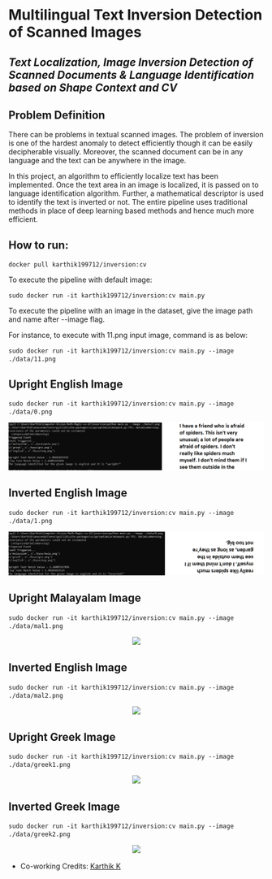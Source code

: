 # Multilingual Text Inversion Detection of Scanned Images
## _Text Localization, Image Inversion Detection of Scanned Documents & Language Identification based on Shape Context and CV_


## Problem Definition
There can be problems in textual scanned images. The problem of inversion is one of the hardest anomaly to detect efficiently though it can be easily decipherable visually. Moreover, the scanned document can be in any language and the text can be anywhere in the image. 

In this project, an algorithm to efficiently localize text has been implemented. Once the text area in an image is localized, it is passed on to language identification algorithm. Further, a mathematical descriptor is used to identify the text is inverted or not. The entire pipeline uses traditional methods in place of deep learning based methods and hence much more efficient.


## How to run:
```
docker pull karthik199712/inversion:cv
```
To execute the pipeline with default image:
```
sudo docker run -it karthik199712/inversion:cv main.py
```
To execute the pipeline with an image in the dataset, give the image path and name after --image flag. 

For instance, to execute with 11.png input image, command is as below:
```
sudo docker run -it karthik199712/inversion:cv main.py --image ./data/11.png
```

## Upright English Image
```
sudo docker run -it karthik199712/inversion:cv main.py --image ./data/0.png
```
<p align="center">
  <img src="upright.png">
</p> 

## Inverted English Image
```
sudo docker run -it karthik199712/inversion:cv main.py --image ./data/1.png
```
<p align="center">
  <img src="inverted.png">
</p> 

## Upright Malayalam Image
```
sudo docker run -it karthik199712/inversion:cv main.py --image ./data/mal1.png
```
<p align="center">
  <img src="mal1.png">
</p> 

## Inverted English Image
```
sudo docker run -it karthik199712/inversion:cv main.py --image ./data/mal2.png
```
<p align="center">
  <img src="mal2.png">
</p> 

## Upright Greek Image
```
sudo docker run -it karthik199712/inversion:cv main.py --image ./data/greek1.png
```
<p align="center">
  <img src="greek1.png">
</p> 

## Inverted Greek Image
```
sudo docker run -it karthik199712/inversion:cv main.py --image ./data/greek2.png
```
<p align="center">
  <img src="greek2.png">
</p> 

- Co-working Credits: [Karthik K](https://github.com/karthik1997)
